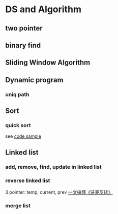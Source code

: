 # DS and Algorithm
## two pointer
## binary find
## Sliding Window Algorithm
## Dynamic program
### uniq path
## Sort
### quick sort
see [code sample](./assets/codes_sample/algorithm/quickSort.go)
## Linked list
### add, remove, find, update in linked list
### reverse linked list
3 pointer: temp, current, prev
[一文搞懂《链表反转》](https://lucifer.ren/blog/2019/12/11/reverseList/)
### merge list
